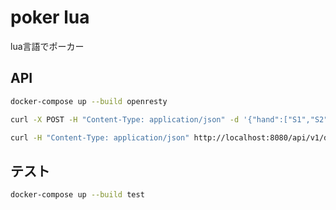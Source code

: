 # poker lua

lua言語でポーカー

## API
```sh
docker-compose up --build openresty
```

```sh
curl -X POST -H "Content-Type: application/json" -d '{"hand":["S1","S2","S3","S4","S5"]}' http://localhost:8082/api/v1/judge
```

```sh
curl -H "Content-Type: application/json" http://localhost:8080/api/v1/draw
```

## テスト
```sh
docker-compose up --build test
```
